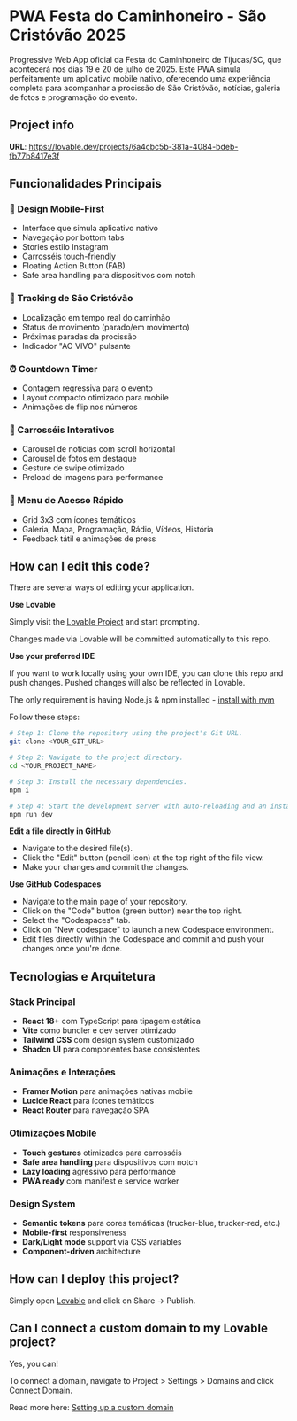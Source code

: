 # PWA Festa do Caminhoneiro - São Cristóvão 2025

Progressive Web App oficial da Festa do Caminhoneiro de Tijucas/SC, que acontecerá nos dias 19 e 20 de julho de 2025. Este PWA simula perfeitamente um aplicativo mobile nativo, oferecendo uma experiência completa para acompanhar a procissão de São Cristóvão, notícias, galeria de fotos e programação do evento.

## Project info

**URL**: https://lovable.dev/projects/6a4cbc5b-381a-4084-bdeb-fb77b8417e3f

## Funcionalidades Principais

### 📱 Design Mobile-First
- Interface que simula aplicativo nativo
- Navegação por bottom tabs
- Stories estilo Instagram
- Carrosséis touch-friendly
- Floating Action Button (FAB)
- Safe area handling para dispositivos com notch

### 🚛 Tracking de São Cristóvão
- Localização em tempo real do caminhão
- Status de movimento (parado/em movimento)
- Próximas paradas da procissão
- Indicador "AO VIVO" pulsante

### ⏰ Countdown Timer
- Contagem regressiva para o evento
- Layout compacto otimizado para mobile
- Animações de flip nos números

### 📰 Carrosséis Interativos
- Carousel de notícias com scroll horizontal
- Carousel de fotos em destaque
- Gesture de swipe otimizado
- Preload de imagens para performance

### 🎯 Menu de Acesso Rápido
- Grid 3x3 com ícones temáticos
- Galeria, Mapa, Programação, Rádio, Vídeos, História
- Feedback tátil e animações de press

## How can I edit this code?

There are several ways of editing your application.

**Use Lovable**

Simply visit the [Lovable Project](https://lovable.dev/projects/6a4cbc5b-381a-4084-bdeb-fb77b8417e3f) and start prompting.

Changes made via Lovable will be committed automatically to this repo.

**Use your preferred IDE**

If you want to work locally using your own IDE, you can clone this repo and push changes. Pushed changes will also be reflected in Lovable.

The only requirement is having Node.js & npm installed - [install with nvm](https://github.com/nvm-sh/nvm#installing-and-updating)

Follow these steps:

```sh
# Step 1: Clone the repository using the project's Git URL.
git clone <YOUR_GIT_URL>

# Step 2: Navigate to the project directory.
cd <YOUR_PROJECT_NAME>

# Step 3: Install the necessary dependencies.
npm i

# Step 4: Start the development server with auto-reloading and an instant preview.
npm run dev
```

**Edit a file directly in GitHub**

- Navigate to the desired file(s).
- Click the "Edit" button (pencil icon) at the top right of the file view.
- Make your changes and commit the changes.

**Use GitHub Codespaces**

- Navigate to the main page of your repository.
- Click on the "Code" button (green button) near the top right.
- Select the "Codespaces" tab.
- Click on "New codespace" to launch a new Codespace environment.
- Edit files directly within the Codespace and commit and push your changes once you're done.

## Tecnologias e Arquitetura

### Stack Principal
- **React 18+** com TypeScript para tipagem estática
- **Vite** como bundler e dev server otimizado
- **Tailwind CSS** com design system customizado
- **Shadcn UI** para componentes base consistentes

### Animações e Interações
- **Framer Motion** para animações nativas mobile
- **Lucide React** para ícones temáticos
- **React Router** para navegação SPA

### Otimizações Mobile
- **Touch gestures** otimizados para carrosséis
- **Safe area handling** para dispositivos com notch
- **Lazy loading** agressivo para performance
- **PWA ready** com manifest e service worker

### Design System
- **Semantic tokens** para cores temáticas (trucker-blue, trucker-red, etc.)
- **Mobile-first** responsiveness
- **Dark/Light mode** support via CSS variables
- **Component-driven** architecture

## How can I deploy this project?

Simply open [Lovable](https://lovable.dev/projects/6a4cbc5b-381a-4084-bdeb-fb77b8417e3f) and click on Share -> Publish.

## Can I connect a custom domain to my Lovable project?

Yes, you can!

To connect a domain, navigate to Project > Settings > Domains and click Connect Domain.

Read more here: [Setting up a custom domain](https://docs.lovable.dev/tips-tricks/custom-domain#step-by-step-guide)
